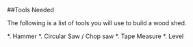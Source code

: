 ##Tools Needed

The following is a list of tools you will use to build a wood shed. 

*. Hammer
*. Circular Saw / Chop saw
*. Tape Measure
*. Level

